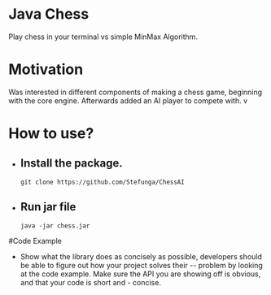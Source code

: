 # Java Chess
Play chess in your terminal vs simple MinMax Algorithm.

# Motivation
Was interested in different components of making a chess game, beginning with the core engine. Afterwards added an AI player to 
compete with.
v
# How to use?
  - ## Install the package.
    ```
    git clone https://github.com/Stefunga/ChessAI
    ```
  - ## Run jar file

    ```
    java -jar chess.jar
    ```
#Code Example
- Show what the library does as concisely as possible, developers should be able to figure out how your project solves their -- problem by looking at the code example. Make sure the API you are showing off is obvious, and that your code is short and   - concise.

